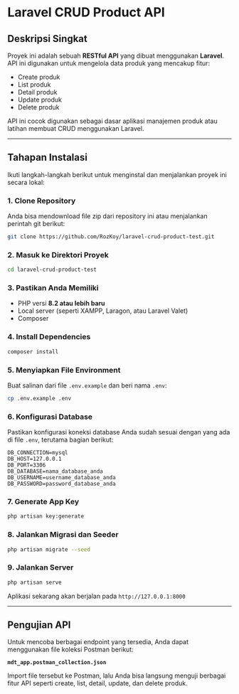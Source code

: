 # Laravel CRUD Product API

## Deskripsi Singkat

Proyek ini adalah sebuah **RESTful API** yang dibuat menggunakan **Laravel**. API ini digunakan untuk mengelola data produk yang mencakup fitur:
- Create produk
- List produk
- Detail produk
- Update produk
- Delete produk

API ini cocok digunakan sebagai dasar aplikasi manajemen produk atau latihan membuat CRUD menggunakan Laravel.

---

## Tahapan Instalasi

Ikuti langkah-langkah berikut untuk menginstal dan menjalankan proyek ini secara lokal:

### 1. Clone Repository
Anda bisa mendownload file zip dari repository ini atau menjalankan perintah git berikut:

```bash
git clone https://github.com/RozKoy/laravel-crud-product-test.git
```

### 2. Masuk ke Direktori Proyek

```bash
cd laravel-crud-product-test
```

### 3. Pastikan Anda Memiliki
- PHP versi **8.2 atau lebih baru**
- Local server (seperti XAMPP, Laragon, atau Laravel Valet)
- Composer

### 4. Install Dependencies

```bash
composer install
```

### 5. Menyiapkan File Environment

Buat salinan dari file `.env.example` dan beri nama `.env`:

```bash
cp .env.example .env
```

### 6. Konfigurasi Database

Pastikan konfigurasi koneksi database Anda sudah sesuai dengan yang ada di file `.env`, terutama bagian berikut:

```env
DB_CONNECTION=mysql
DB_HOST=127.0.0.1
DB_PORT=3306
DB_DATABASE=nama_database_anda
DB_USERNAME=username_database_anda
DB_PASSWORD=password_database_anda
```

### 7. Generate App Key

```bash
php artisan key:generate
```

### 8. Jalankan Migrasi dan Seeder

```bash
php artisan migrate --seed
```

### 9. Jalankan Server

```bash
php artisan serve
```

Aplikasi sekarang akan berjalan pada `http://127.0.0.1:8000`

---

## Pengujian API

Untuk mencoba berbagai endpoint yang tersedia, Anda dapat menggunakan file koleksi Postman berikut:

**`mdt_app.postman_collection.json`**

Import file tersebut ke Postman, lalu Anda bisa langsung menguji berbagai fitur API seperti create, list, detail, update, dan delete produk.
